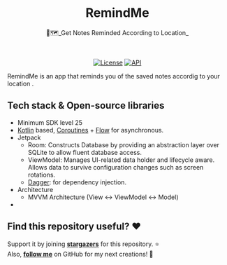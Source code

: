 <h1 align="center">RemindMe</h1>
<p align="center"> 
 📱🗺_Get Notes Reminded According to Location_
</p>
<br>
<p align="center">
  <a href="https://opensource.org/licenses/Apache-2.0"><img alt="License" src="https://img.shields.io/badge/License-Apache%202.0-blue.svg"/></a>
  <a href="https://android-arsenal.com/api?level=21"><img alt="API" src="https://img.shields.io/badge/API-21%2B-brightgreen.svg?style=flat"/></a>
</p>



RemindMe is an app that reminds you of the saved notes accordig to your location .



## Tech stack & Open-source libraries
- Minimum SDK level 25
 - [Kotlin](https://kotlinlang.org/) based, [Coroutines](https://github.com/Kotlin/kotlinx.coroutines) + [Flow](https://kotlin.github.io/kotlinx.coroutines/kotlinx-coroutines-core/kotlinx.coroutines.flow/) for asynchronous.
 - Jetpack
   - Room: Constructs Database by providing an abstraction layer over SQLite to allow fluent database access.
   - ViewModel: Manages UI-related data holder and lifecycle aware. Allows data to survive configuration changes such as screen rotations.
   - [Dagger](https://dagger.dev/): for dependency injection.
  - Architecture
    - MVVM Architecture (View <-> ViewModel <-> Model)
 - 

## Find this repository useful? :heart:
Support it by joining __[stargazers](https://github.com/carb0rane/RemindMe/stargazers)__ for this repository. :star: <br>
Also, __[follow me](https://github.com/carb0rane)__ on GitHub for my next creations! 🤩



